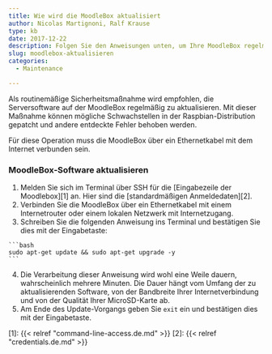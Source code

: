 ```yaml
---
title: Wie wird die MoodleBox aktualisiert
author: Nicolas Martignoni, Ralf Krause
type: kb
date: 2017-12-22
description: Folgen Sie den Anweisungen unten, um Ihre MoodleBox regelmäßig zu aktualisieren
slug: moodlebox-aktualisieren
categories:
  - Maintenance

---
```

Als routinemäßige Sicherheitsmaßnahme wird empfohlen, die Serversoftware auf der MoodleBox regelmäßig zu aktualisieren. Mit dieser Maßnahme können mögliche Schwachstellen in der Raspbian-Distribution gepatcht und andere entdeckte Fehler behoben werden.

Für diese Operation muss die MoodleBox über ein Ethernetkabel mit dem Internet verbunden sein.

### MoodleBox-Software aktualisieren

  1. Melden Sie sich im Terminal über SSH für die [Eingabezeile der Moodlebox][1] an. Hier sind die [standardmäßigen Anmeldedaten][2].
  2. Verbinden Sie die MoodleBox über ein Ethernetkabel mit einem Internetrouter oder einem lokalen Netzwerk mit Internetzugang.
  3. Schreiben Sie die folgenden Anweisung ins Terminal und bestätigen Sie dies mit der Eingabetaste:

    ```bash
    sudo apt-get update && sudo apt-get upgrade -y
    ```

  4. Die Verarbeitung dieser Anweisung wird wohl eine Weile dauern, wahrscheinlich mehrere Minuten. Die Dauer hängt vom Umfang der zu aktualisierenden Software, von der Bandbreite Ihrer Internetverbindung und von der Qualität Ihrer MicroSD-Karte ab.
  5. Am Ende des Update-Vorgangs geben Sie `exit` ein und bestätigen dies mit der Eingabetaste.

 [1]: {{< relref "command-line-access.de.md" >}}
 [2]: {{< relref "credentials.de.md" >}}
